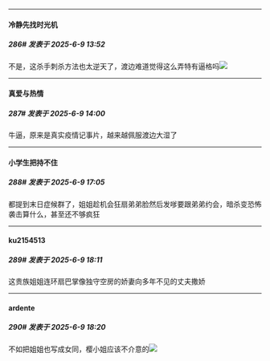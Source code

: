 ﻿
*****

####  冷静先找时光机  
##### 286#       发表于 2025-6-9 13:52

不是，这杀手刺杀方法也太逆天了，渡边难道觉得这么弄特有逼格吗<img src="https://static.stage1st.com/image/smiley/face2017/020.png" referrerpolicy="no-referrer">


*****

####  真爱与热情  
##### 287#       发表于 2025-6-9 14:00

牛逼，原来是真实疫情记事片，越来越佩服渡边大湿了


*****

####  小学生把持不住  
##### 288#       发表于 2025-6-9 17:05

都提到末日症候群了，姐姐趁机会狂扇弟弟脸然后发嗲要跟弟弟约会，暗杀变恐怖袭击算什么，甚至还不够疯狂


*****

####  ku2154513  
##### 289#       发表于 2025-6-9 18:11

这贵族姐姐连环扇巴掌像独守空房的娇妻向多年不见的丈夫撒娇


*****

####  ardente  
##### 290#       发表于 2025-6-9 18:20

不如把姐姐也写成女同，樱小姐应该不介意的<img src="https://static.stage1st.com/image/smiley/face2017/037.png" referrerpolicy="no-referrer">


